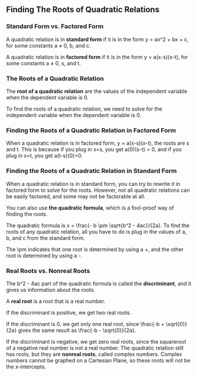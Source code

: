 Finding The Roots of Quadratic Relations
-------

### Standard Form vs. Factored Form
A quadratic relation is in **standard form** if it is in the form y = ax^2 + bx + c, for some constants a ≠ 0, b, and c.

A quadratic relation is in **factored form** if it is in the form y = a(x-s)(x-t), for some constants a ≠ 0, s, and t. 


### The Roots of a Quadratic Relation
The **root of a quadratic relation** are the values of the independent variable when the dependent variable is 0. 

To find the roots of a quadratic relation, we need to solve for the independent variable when the dependent variable is 0.


### Finding the Roots of a Quadratic Relation in Factored Form
When a quadratic relation is in factored form, y = a(x-s)(x-t), the roots are s and t. This is because if you plug in x=s, you get a(0)(s-t) = 0, and if you plug in x=t, you get a(t-s)(0)=0.


### Finding the Roots of a Quadratic Relation in Standard Form
When a quadratic relation is in standard form, you can try to rewrite it in factored form to solve for the roots. However, not all quadratic relations can be easily factored, and some may not be factorable at all.

You can also use **the quadratic formula**, which is a fool-proof way of finding the roots.

The quadratic formula is x = \frac{- b \pm \sqrt{b^2 - 4ac}}{2a}. To find the roots of any quadratic relation, all you have to do is plug in the values of a, b, and c from the standard form.

The \pm indicates that one root is determined by using a +, and the other root is determined by using a -.


### Real Roots vs. Nonreal Roots
The b^2 - 4ac part of the quadratic formula is called the **discriminant**, and it gives us information about the roots.

A **real root** is a root that is a real number. 

If the discriminant is positive, we get two real roots.

If the discriminant is 0, we get only one real root, since \frac{-b + \sqrt{0}}{2a} gives the same result as \frac{-b - \sqrt{0}}{2a}.

If the discriminant is negative, we get zero real roots, since the squareroot of a negative real number is not a real number. The quadratic relation still has roots, but they are **nonreal roots**, called complex numbers. Complex numbers cannot be graphed on a Cartesian Plane, so these roots will not be the x-intercepts.


